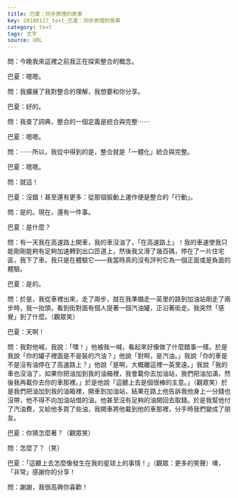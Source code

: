 ```yaml
---
title: 巴夏：同步原理的故事
key: 20180117_text_巴夏：同步原理的故事
category: text
tags: 文字
source: URL
---
```


問：今晚我來這裡之前我正在探索整合的概念。

巴夏：嗯嗯。

問：我擴展了我對整合的理解，我想要和你分享。

巴夏：好的。

問：我查了詞典，整合的一個定義是統合與完整⋯⋯

巴夏：嗯嗯。

問：⋯⋯所以，我從中得到的是，整合就是「一體化」統合與完整。

巴夏：嗯嗯。

問：就這！

巴夏：沒錯！甚至還有更多：從那個振動上運作便是整合的「行動」。

問：是的。現在，還有一件事。

巴夏：是什麼？

問：有一天我在高速路上開車，我的車沒油了，「在高速路上」！我的車速使我只能剛剛能夠有足夠加速轉到出口匝道上，然後我又滑了幾百碼，停在了一片住宅區，我下了車。我只是在體驗它——我當時真的沒有評判它為一個正面或是負面的體驗。

巴夏：是的。

問：於是，我從車裡出來，走了兩步，就在我準備走一英里的路到加油站剛走了兩步時，我一抬頭，看到街對面有個人提著一個汽油罐，正沿著街走。我突然「感覺」到了什麼。（觀眾笑）

巴夏：天啊！

問：我對他喊，我說：「嘿！」他被我一喊，看起來好像做了什麼錯事一樣。於是我說「你的罐子裡面是不是裝的汽油？」他說「對啊，是汽油。」我說「你的車是不是沒有油停在了高速路上？」他說「是啊，大概離這裡一英里遠。」我說「我的車也沒油了，如果你把油加到我的油箱裡，我會載你去加油站，我們把油加滿，然後我再載你去你的車那裡。」於是他說「這聽上去是個很棒的主意。」（觀眾笑）於是我們把油加到我的油箱裡，開車到加油站，結果在路上他告訴我他身上一分錢也沒帶，他不得不向加油站借的油，他甚至沒有足夠的油開回去取錢。於是我幫他付了汽油費，又給他多買了些油，我開車將他載到他的車那裡，分手時我們變成了朋友。

巴夏：你猜怎麼著？（觀眾笑）

問：怎麼了？（笑）

巴夏：「這聽上去怎麼像發生在我的星球上的事情！」（觀眾：更多的笑聲）噢，「非常」感謝你的分享！

問：謝謝，我很高興你喜歡！
